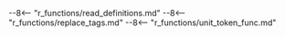 
--8<-- "r_functions/read_definitions.md"
--8<-- "r_functions/replace_tags.md"
--8<-- "r_functions/unit_token_func.md"
